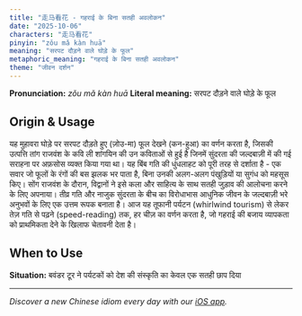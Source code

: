 ```yaml
---
title: "走马看花 - गहराई के बिना सतही अवलोकन"
date: "2025-10-06"
characters: "走马看花"
pinyin: "zǒu mǎ kàn huā"
meaning: "सरपट दौड़ने वाले घोड़े के फूल"
metaphoric_meaning: "गहराई के बिना सतही अवलोकन"
theme: "जीवन दर्शन"
---
```


**Pronunciation:** *zǒu mǎ kàn huā*
**Literal meaning:** सरपट दौड़ने वाले घोड़े के फूल

## Origin & Usage

यह मुहावरा घोड़े पर सरपट दौड़ते हुए (ज़ोउ-मा) फूल देखने (कन-हुआ) का वर्णन करता है, जिसकी उत्पत्ति तांग राजवंश के कवि ली शांगयिन की उन कविताओं से हुई है जिनमें सुंदरता की जल्दबाज़ी में की गई सराहना पर अफ़सोस व्यक्त किया गया था। यह बिंब गति की धुंधलाहट को पूरी तरह से दर्शाता है - एक सवार जो फूलों के रंगों की बस झलक भर पाता है, बिना उनकी अलग-अलग पंखुड़ियों या सुगंध को महसूस किए। सोंग राजवंश के दौरान, विद्वानों ने इसे कला और साहित्य के साथ सतही जुड़ाव की आलोचना करने के लिए अपनाया। तीव्र गति और नाजुक सुंदरता के बीच का विरोधाभास आधुनिक जीवन के जल्दबाज़ी भरे अनुभवों के लिए एक उत्तम रूपक बनाता है। आज यह तूफानी पर्यटन (whirlwind tourism) से लेकर तेज़ गति से पढ़ने (speed-reading) तक, हर चीज़ का वर्णन करता है, जो गहराई की बजाय व्यापकता को प्राथमिकता देने के खिलाफ चेतावनी देता है।

## When to Use

**Situation:** बवंडर टूर ने पर्यटकों को देश की संस्कृति का केवल एक सतही छाप दिया

---

*Discover a new Chinese idiom every day with our [iOS app](https://apps.apple.com/us/app/daily-chinese-idioms/id6740611324).*

